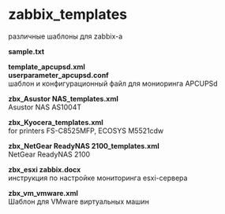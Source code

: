 # zabbix_templates
различные шаблоны для zabbix-а

**sample.txt**  

**template_apcupsd.xml**  
**userparameter_apcupsd.conf**  
шаблон и конфигурационный файл для мониоринга APCUPSd

**zbx_Asustor NAS_templates.xml**  
Asustor NAS AS1004T

**zbx_Kyocera_templates.xml**  
for printers FS-C8525MFP, ECOSYS M5521cdw

**zbx_NetGear ReadyNAS 2100_templates.xml**  
NetGear ReadyNAS 2100  

**zbx_esxi zabbix.docx**  
инструкция по настройке мониторинга esxi-сервера

**zbx_vm_vmware.xml**  
Шаблон для VMware виртуальных машин
